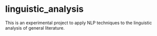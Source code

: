 # linguistic_analysis
This is an experimental project to apply NLP techniques to the linguistic analysis of general literature.
